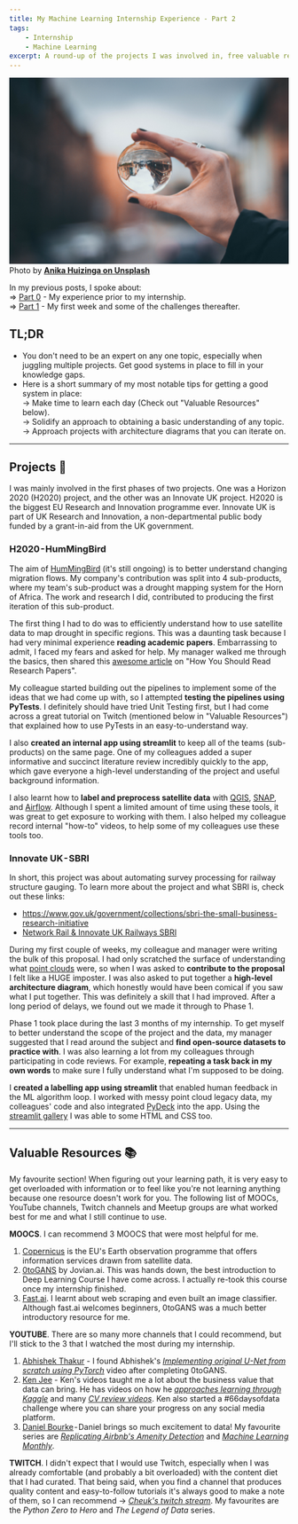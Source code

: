 ```yaml
---
title: My Machine Learning Internship Experience - Part 2
tags:
    - Internship
    - Machine Learning
excerpt: A round-up of the projects I was involved in, free valuable resources I used, and what I'm up to now. Read this article if you're about to embark on your journey into Machine Learning.
---
```


![Perspective](/images/anika-huizinga-unsplash.jpg)
Photo by [**Anika Huizinga on Unsplash**](https://unsplash.com/@clemensvanlay)

In my previous posts, I spoke about:  
⇒ [Part 0](https://anglinabhambra.github.io/how-i-became-a-machine-learning-engineer/) - My experience prior to my internship.  
⇒ [Part 1](https://anglinabhambra.github.io/my-machine-learning-internship-experience-part-1/) - My first week and some of the challenges thereafter.  

## TL;DR
- You don't need to be an expert on any one topic, especially when juggling multiple projects. Get good systems in place to fill in your knowledge gaps.
- Here is a short summary of my most notable tips for getting a good system in place:  
  → Make time to learn each day (Check out "Valuable Resources" below).  
  → Solidify an approach to obtaining a basic understanding of any topic.  
  → Approach projects with architecture diagrams that you can iterate on.  

----------------------------------------------------------------------------

## Projects 📝
I was mainly involved in the first phases of two projects. One was a Horizon 2020 (H2020) project, and the other was an Innovate UK project. H2020 is the biggest EU Research and Innovation programme ever. Innovate UK is part of UK Research and Innovation, a non-departmental public body funded by a grant-in-aid from the UK government.

### H2020 - HumMingBird
The aim of [HumMingBird](https://hummingbird-h2020.eu/) (it's still ongoing) is to better understand changing migration flows. My company's contribution was split into 4 sub-products, where my team's sub-product was a drought mapping system for the Horn of Africa. The work and research I did, contributed to producing the first iteration of this sub-product.

The first thing I had to do was to efficiently understand how to use satellite data to map drought in specific regions. This was a daunting task because I had very minimal experience **reading academic papers**. Embarrassing to admit, I faced my fears and asked for help. My manager walked me through the basics, then shared this [awesome article](https://towardsdatascience.com/how-you-should-read-research-papers-according-to-andrew-ng-stanford-deep-learning-lectures-98ecbd3ccfb3) on "How You Should Read Research Papers".

My colleague started building out the pipelines to implement some of the ideas that we had come up with, so I attempted **testing the pipelines using PyTests**. I definitely should have tried Unit Testing first, but I had come across a great tutorial on Twitch (mentioned below in "Valuable Resources") that explained how to use PyTests in an easy-to-understand way.

I also **created an internal app using streamlit** to keep all of the teams (sub-products) on the same page. One of my colleagues added a super informative and succinct literature review incredibly quickly to the app, which gave everyone a high-level understanding of the project and useful background information.

I also learnt how to **label and preprocess satellite data** with [QGIS](https://qgis.org/en/site/), [SNAP](https://step.esa.int/main/toolboxes/snap/), and [Airflow](http://airflow.apache.org/). Although I spent a limited amount of time using these tools, it was great to get exposure to working with them. I also helped my colleague record internal "how-to" videos, to help some of my colleagues use these tools too.

### Innovate UK - SBRI
In short, this project was about automating survey processing for railway structure gauging. To learn more about the project and what SBRI is, check out these links:
- https://www.gov.uk/government/collections/sbri-the-small-business-research-initiative
- [Network Rail & Innovate UK Railways SBRI](https://www.youtube.com/watch?v=5GUmVRWKZ2w)

During my first couple of weeks, my colleague and manager were writing the bulk of this proposal. I had only scratched the surface of understanding what [point clouds](https://info.vercator.com/blog/what-are-point-clouds-5-easy-facts-that-explain-point-clouds) were, so when I was asked to **contribute to the proposal** I felt like a HUGE imposter. I was also asked to put together a **high-level architecture diagram**, which honestly would have been comical if you saw what I put together. This was definitely a skill that I had improved. After a long period of delays, we found out we made it through to Phase 1.

Phase 1 took place during the last 3 months of my internship. To get myself to better understand the scope of the project and the data, my manager suggested that I read around the subject and **find open-source datasets to practice with**. I was also learning a lot from my colleagues through participating in code reviews. For example, **repeating a task back in my own words** to make sure I fully understand what I'm supposed to be doing.

I **created a labelling app using streamlit** that enabled human feedback in the ML algorithm loop. I worked with messy point cloud legacy data, my colleagues' code and also integrated [PyDeck](https://deckgl.readthedocs.io/en/latest/) into the app. Using the [streamlit gallery](https://awesome-streamlit.org/) I was able to some HTML and CSS too.

----------------------------------------------------------------------------

## Valuable Resources 📚
My favourite section! When figuring out your learning path, it is very easy to get overloaded with information or to feel like you're not learning anything because one resource doesn't work for you. The following list of MOOCs, YouTube channels, Twitch channels and Meetup groups are what worked best for me and what I still continue to use.

**MOOCS**. I can recommend 3 MOOCS that were most helpful for me.
1. [Copernicus](https://www.copernicus.eu/en/opportunities/education/copernicus-mooc) is the EU's Earth observation programme that offers information services drawn from satellite data.
2. [0toGANS](https://jovian.ai/learn/deep-learning-with-pytorch-zero-to-gans) by Jovian.ai. This was hands down, the best introduction to Deep Learning Course I have come across. I actually re-took this course once my internship finished.
3. [Fast.ai](https://www.fast.ai/). I learnt about web scraping and even built an image classifier. Although fast.ai welcomes beginners, 0toGANS was a much better introductory resource for me.

**YOUTUBE**. There are so many more channels that I could recommend, but I'll stick to the 3 that I watched the most during my internship.
1. [Abhishek Thakur](https://www.youtube.com/c/AbhishekThakurAbhi/featured) - I found Abhishek's [*Implementing original U-Net from scratch using PyTorch*](https://www.youtube.com/watch?v=u1loyDCoGbE) video after completing 0toGANS. 
2. [Ken Jee](https://www.youtube.com/channel/UCiT9RITQ9PW6BhXK0y2jaeg) - Ken's videos taught me a lot about the business value that data can bring. He has videos on how he [*approaches learning through Kaggle*](https://www.youtube.com/watch?v=-pdXWmj9xxU&list=PL2zq7klxX5AQXzNSLtc_LEKFPh2mAvHIO&index=6) and many [*CV review videos*](https://www.youtube.com/watch?v=QBIe4nbmZfA&list=PL2zq7klxX5ARdms3L99sE8DTEsJ4_jCHP&index=24). Ken also started a #66daysofdata challenge where you can share your progress on any social media platform.
3. [Daniel Bourke](https://www.youtube.com/channel/UCr8O8l5cCX85Oem1d18EezQ) - Daniel brings so much excitement to data! My favourite series are [*Replicating Airbnb's Amenity Detection*](https://www.youtube.com/watch?v=C_lIenSJb3c&list=PL6vjgQ2-qJFeMrZ0sBjmnUBZNX9xaqKuM) and [*Machine Learning Monthly*](https://www.youtube.com/watch?v=DBbBRwpneLs&list=PL6vjgQ2-qJFdEjZjYFrwVZYlroGs5trip).

**TWITCH**. I didn't expect that I would use Twitch, especially when I was already comfortable (and probably a bit overloaded) with the content diet that I had curated. That being said, when you find a channel that produces quality content and easy-to-follow tutorials it's always good to make a note of them, so I can recommend → [*Cheuk's twitch stream*](https://www.twitch.tv/cheukting_ho). My favourites are the *Python Zero to Hero* and *The Legend of Data* series.


